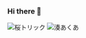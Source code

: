 ### Hi there 👋
![桜トリック](https://i0.hdslb.com/bfs/space/495f0c82b2141fa4ba781b5ce88b13050b27ede0.png@2200w_400h_1o.webp)
![湊あくあ](https://www.iaders.com/upload/2020/0722/1.jpg)

<!--
**ZjzMisaka/ZjzMisaka** is a ✨ _special_ ✨ repository because its `README.md` (this file) appears on your GitHub profile.

Here are some ideas to get you started:

- 🔭 I’m currently working on ...
- 🌱 I’m currently learning ...
- 👯 I’m looking to collaborate on ...
- 🤔 I’m looking for help with ...
- 💬 Ask me about ...
- 📫 How to reach me: ...
- 😄 Pronouns: ...
- ⚡ Fun fact: ...
-->
